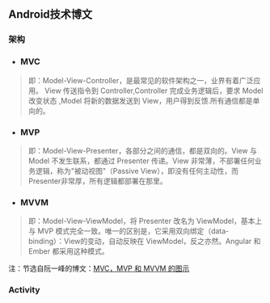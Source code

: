 ## Android技术博文

### 架构
* ### MVC
> 即：Model-View-Controller，是最常见的软件架构之一，业界有着广泛应用。
View 传送指令到 Controller,Controller 完成业务逻辑后，要求 Model 改变状态
,Model 将新的数据发送到 View，用户得到反馈.所有通信都是单向的。

* ### MVP
> 即：Model-View-Presenter，各部分之间的通信，都是双向的。View 与 Model 不发生联系，都通过 Presenter 传递。View 非常薄，不部署任何业务逻辑，称为"被动视图"（Passive View），即没有任何主动性，而 Presenter非常厚，所有逻辑都部署在那里。

* ### MVVM
> 即：Model-View-ViewModel，将 Presenter 改名为 ViewModel，基本上与 MVP 模式完全一致。唯一的区别是，它采用双向绑定（data-binding）：View的变动，自动反映在 ViewModel，反之亦然。Angular 和 Ember 都采用这种模式。

注：节选自阮一峰的博文：[MVC，MVP 和 MVVM 的图示](http://www.ruanyifeng.com/blog/2015/02/mvcmvp_mvvm.html)

### Activity

